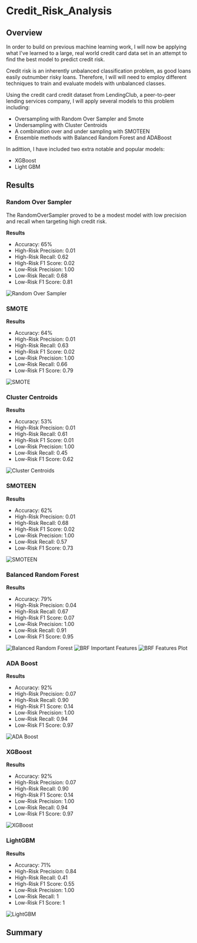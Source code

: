# Credit_Risk_Analysis

## Overview

In order to build on previous machine learning work, I will now be applying what I've learned to a large, real world credit card data set in an attempt to find the best model to predict credit risk. 

Credit risk is an inherently unbalanced classification problem, as good loans easily outnumber risky loans. Therefore, I will will need to employ different techniques to train and evaluate models with unbalanced classes.

Using the credit card credit dataset from LendingClub, a peer-to-peer lending services company, I will apply several models to this problem including:

- Oversampling with Random Over Sampler and Smote
- Undersampling with Cluster Centroids
- A combination over and under sampling with SMOTEEN
- Ensemble methods with Balanced Random Forest and ADABoost

In adittion, I have included two extra notable and popular models:
- XGBoost
- Light GBM


## Results

### Random Over Sampler

The RandomOverSampler proved to be a modest model with low precision and recall when targeting high credit risk.

**Results**
- Accuracy: 65%
- High-Risk Precision: 0.01 
- High-Risk Recall: 0.62
- High-Risk F1 Score: 0.02
- Low-Risk Precision: 1.00
- Low-Risk Recall: 0.68
- Low-Risk F1 Score: 0.81

![Random Over Sampler](https://github.com/Olibabba/Credit_Risk_Analysis/blob/main/resources/RandomOverSampler.png)

### SMOTE

**Results**
- Accuracy: 64%
- High-Risk Precision: 0.01
- High-Risk Recall: 0.63
- High-Risk F1 Score: 0.02
- Low-Risk Precision: 1.00
- Low-Risk Recall: 0.66
- Low-Risk F1 Score: 0.79

![SMOTE](https://github.com/Olibabba/Credit_Risk_Analysis/blob/main/resources/SMOTE.png)

### Cluster Centroids

**Results**
- Accuracy: 53%
- High-Risk Precision: 0.01
- High-Risk Recall: 0.61
- High-Risk F1 Score: 0.01
- Low-Risk Precision: 1.00
- Low-Risk Recall: 0.45
- Low-Risk F1 Score: 0.62

![Cluster Centroids](https://github.com/Olibabba/Credit_Risk_Analysis/blob/main/resources/ClusterCentroids.png)

### SMOTEEN

**Results**
- Accuracy: 62%
- High-Risk Precision: 0.01
- High-Risk Recall: 0.68
- High-Risk F1 Score: 0.02
- Low-Risk Precision: 1.00
- Low-Risk Recall: 0.57
- Low-Risk F1 Score: 0.73

![SMOTEEN](https://github.com/Olibabba/Credit_Risk_Analysis/blob/main/resources/SMOTEEN.png)

### Balanced Random Forest

**Results**
- Accuracy: 79%
- High-Risk Precision: 0.04
- High-Risk Recall: 0.67
- High-Risk F1 Score: 0.07
- Low-Risk Precision: 1.00
- Low-Risk Recall: 0.91
- Low-Risk F1 Score: 0.95

![Balanced Random Forest](https://github.com/Olibabba/Credit_Risk_Analysis/blob/main/resources/BalancedRandomForest.png)
![BRF Important Features](https://github.com/Olibabba/Credit_Risk_Analysis/blob/main/resources/brf_features_list.png)
![BRF Features Plot](https://github.com/Olibabba/Credit_Risk_Analysis/blob/main/resources/brf_features_plt.png)

### ADA Boost

**Results**
- Accuracy: 92%
- High-Risk Precision: 0.07
- High-Risk Recall: 0.90
- High-Risk F1 Score: 0.14
- Low-Risk Precision: 1.00
- Low-Risk Recall: 0.94
- Low-Risk F1 Score: 0.97

![ADA Boost](https://github.com/Olibabba/Credit_Risk_Analysis/blob/main/resources/ADABoost.png)

### XGBoost

**Results**
- Accuracy: 92%
- High-Risk Precision: 0.07
- High-Risk Recall: 0.90
- High-Risk F1 Score: 0.14
- Low-Risk Precision: 1.00
- Low-Risk Recall: 0.94
- Low-Risk F1 Score: 0.97

![XGBoost](https://github.com/Olibabba/Credit_Risk_Analysis/blob/main/resources/XGBoost.png)

### LightGBM

**Results**
- Accuracy: 71%
- High-Risk Precision: 0.84
- High-Risk Recall: 0.41
- High-Risk F1 Score: 0.55
- Low-Risk Precision: 1.00
- Low-Risk Recall: 1
- Low-Risk F1 Score: 1

![LightGBM](https://github.com/Olibabba/Credit_Risk_Analysis/blob/main/resources/LGBM.png)

## Summary